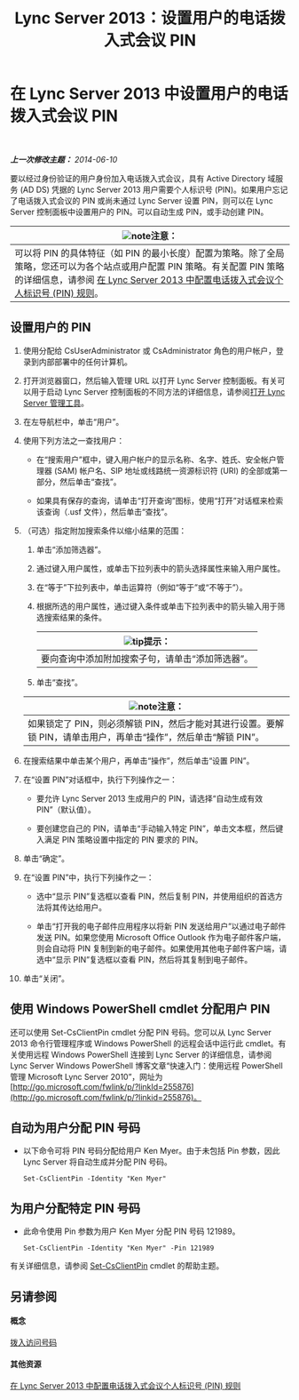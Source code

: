 ﻿---
title: Lync Server 2013：设置用户的电话拨入式会议 PIN
TOCTitle: 设置用户的电话拨入式会议 PIN
ms:assetid: 4252b5a5-4267-4513-b18e-0253a8d66f72
ms:mtpsurl: https://technet.microsoft.com/zh-cn/library/Gg520985(v=OCS.15)
ms:contentKeyID: 49312666
ms.date: 05/19/2016
mtps_version: v=OCS.15
ms.translationtype: HT
---

# 在 Lync Server 2013 中设置用户的电话拨入式会议 PIN

 

_**上一次修改主题：** 2014-06-10_

要以经过身份验证的用户身份加入电话拨入式会议，具有 Active Directory 域服务 (AD DS) 凭据的 Lync Server 2013 用户需要个人标识号 (PIN)。如果用户忘记了电话拨入式会议的 PIN 或尚未通过 Lync Server 设置 PIN，则可以在 Lync Server 控制面板中设置用户的 PIN。可以自动生成 PIN，或手动创建 PIN。

<table>
<thead>
<tr class="header">
<th><img src="images/Dn783119.note(OCS.15).gif" title="note" alt="note" />注意：</th>
</tr>
</thead>
<tbody>
<tr class="odd">
<td>可以将 PIN 的具体特征（如 PIN 的最小长度）配置为策略。除了全局策略，您还可以为各个站点或用户配置 PIN 策略。有关配置 PIN 策略的详细信息，请参阅 <a href="lync-server-2013-configure-dial-in-conferencing-personal-identification-number-pin-rules.md">在 Lync Server 2013 中配置电话拨入式会议个人标识号 (PIN) 规则</a>。</td>
</tr>
</tbody>
</table>


## 设置用户的 PIN

1.  使用分配给 CsUserAdministrator 或 CsAdministrator 角色的用户帐户，登录到内部部署中的任何计算机。

2.  打开浏览器窗口，然后输入管理 URL 以打开 Lync Server 控制面板。有关可以用于启动 Lync Server 控制面板的不同方法的详细信息，请参阅[打开 Lync Server 管理工具](lync-server-2013-open-lync-server-administrative-tools.md)。

3.  在左导航栏中，单击“用户”。

4.  使用下列方法之一查找用户：
    
      - 在“搜索用户”框中，键入用户帐户的显示名称、名字、姓氏、安全帐户管理器 (SAM) 帐户名、SIP 地址或线路统一资源标识符 (URI) 的全部或第一部分，然后单击“查找”。
    
      - 如果具有保存的查询，请单击“打开查询”图标，使用“打开”对话框来检索该查询（.usf 文件），然后单击“查找”。

5.  （可选）指定附加搜索条件以缩小结果的范围：
    
    1.  单击“添加筛选器”。
    
    2.  通过键入用户属性，或单击下拉列表中的箭头选择属性来输入用户属性。
    
    3.  在“等于”下拉列表中，单击运算符（例如“等于”或“不等于”）。
    
    4.  根据所选的用户属性，通过键入条件或单击下拉列表中的箭头输入用于筛选搜索结果的条件。
        
        <table>
        <thead>
        <tr class="header">
        <th><img src="images/Gg398094.tip(OCS.15).gif" title="tip" alt="tip" />提示：</th>
        </tr>
        </thead>
        <tbody>
        <tr class="odd">
        <td>要向查询中添加附加搜索子句，请单击“添加筛选器”。</td>
        </tr>
        </tbody>
        </table>
    
    5.  单击“查找”。
    
    <table>
    <thead>
    <tr class="header">
    <th><img src="images/Dn783119.note(OCS.15).gif" title="note" alt="note" />注意：</th>
    </tr>
    </thead>
    <tbody>
    <tr class="odd">
    <td>如果锁定了 PIN，则必须解锁 PIN，然后才能对其进行设置。要解锁 PIN，请单击用户，再单击“操作”，然后单击“解锁 PIN”。</td>
    </tr>
    </tbody>
    </table>


6.  在搜索结果中单击某个用户，再单击“操作”，然后单击“设置 PIN”。

7.  在“设置 PIN”对话框中，执行下列操作之一：
    
      - 要允许 Lync Server 2013 生成用户的 PIN，请选择“自动生成有效 PIN”（默认值）。
    
      - 要创建您自己的 PIN，请单击“手动输入特定 PIN”，单击文本框，然后键入满足 PIN 策略设置中指定的 PIN 要求的 PIN。

8.  单击“确定”。

9.  在“设置 PIN”中，执行下列操作之一：
    
      - 选中“显示 PIN”复选框以查看 PIN，然后复制 PIN，并使用组织的首选方法将其传达给用户。
    
      - 单击“打开我的电子邮件应用程序以将新 PIN 发送给用户”以通过电子邮件发送 PIN。如果您使用 Microsoft Office Outlook 作为电子邮件客户端，则会自动将 PIN 复制到新的电子邮件。如果使用其他电子邮件客户端，请选中“显示 PIN”复选框以查看 PIN，然后将其复制到电子邮件。

10. 单击“关闭”。

## 使用 Windows PowerShell cmdlet 分配用户 PIN

还可以使用 Set-CsClientPin cmdlet 分配 PIN 号码。您可以从 Lync Server 2013 命令行管理程序或 Windows PowerShell 的远程会话中运行此 cmdlet。有关使用远程 Windows PowerShell 连接到 Lync Server 的详细信息，请参阅 Lync Server Windows PowerShell 博客文章“快速入门：使用远程 PowerShell 管理 Microsoft Lync Server 2010”，网址为 [http://go.microsoft.com/fwlink/p/?linkId=255876](http://go.microsoft.com/fwlink/p/?linkid=255876)。

## 自动为用户分配 PIN 号码

  - 以下命令可将 PIN 号码分配给用户 Ken Myer。由于未包括 Pin 参数，因此 Lync Server 将自动生成并分配 PIN 号码。
    
        Set-CsClientPin -Identity "Ken Myer" 

## 为用户分配特定 PIN 号码

  - 此命令使用 Pin 参数为用户 Ken Myer 分配 PIN 号码 121989。
    
        Set-CsClientPin -Identity "Ken Myer" -Pin 121989

有关详细信息，请参阅 [Set-CsClientPin](https://docs.microsoft.com/en-us/powershell/module/skype/Set-CsClientPin) cmdlet 的帮助主题。

## 另请参阅

#### 概念

[拨入访问号码](https://technet.microsoft.com/zh-cn/library/gg133674\(v=ocs.15\))  

#### 其他资源

[在 Lync Server 2013 中配置电话拨入式会议个人标识号 (PIN) 规则](lync-server-2013-configure-dial-in-conferencing-personal-identification-number-pin-rules.md)

